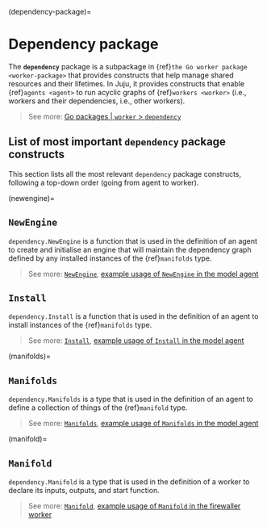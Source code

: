 (dependency-package)=
# Dependency package

The **`dependency`** package is a subpackage in {ref}`the Go worker package <worker-package>` that provides constructs
that help
manage shared resources and their lifetimes. In Juju, it provides constructs that enable {ref}`agents <agent>` to run
acyclic graphs of {ref}`workers <worker>` (i.e., workers and their dependencies, i.e., other workers).

> See more: [Go packages | `worker` > `dependency`](https://pkg.go.dev/github.com/juju/worker/v3@v3.3.0/dependency)

## List of most important `dependency` package constructs

This section lists all the most relevant `dependency` package constructs, following a top-down order (going from agent
to worker).

(newengine)=
## `NewEngine`

`dependency.NewEngine` is a function that is used in the definition of an agent to create and initialise an engine that
will maintain the dependency graph defined by any installed instances of the {ref}`manifolds` type.

> See more: [
`NewEngine`](https://github.com/juju/worker/blob/HEAD/dependency/engine.go), [example usage of
`NewEngine` in the model agent](https://github.com/juju/juju/blob/HEAD/cmd/jujud/agent/model.go)

## `Install`

`dependency.Install` is a function that is used in the definition of an agent to install instances of the {ref}`manifolds` type.

> See more: [
`Install`](https://github.com/juju/worker/blob/HEAD/dependency/util.go),
> [example usage of
`Install` in the model agent](https://github.com/juju/juju/blob/HEAD/cmd/jujud/agent/model.go)

(manifolds)=
## `Manifolds`

`dependency.Manifolds` is a type that is used in the definition of an agent to define a collection of things of the  {ref}`manifold` type.

> See more: [
`Manifolds`](https://github.com/juju/worker/blob/HEAD/dependency/interface.go),
> [example usage of
`Manifolds` in the model agent](https://github.com/juju/juju/blob/HEAD/cmd/jujud/agent/model.go)

(manifold)=
## `Manifold`

`dependency.Manifold` is a type that is used in the definition of a worker to declare its inputs, outputs, and start
function.

> See more: [
`Manifold`](https://github.com/juju/worker/blob/HEAD/dependency/interface.go),
> [example usage of
`Manifold` in the firewaller worker](https://github.com/juju/juju/blob/HEAD/internal/worker/firewaller/manifold.go)

<!--
cmd/jujud/main.go has the jujud.Register calls for its sub-commands. Within the ones that start agents (machine, model) you'll see calls to dependency.NewEngine to create an engine with its config, then later dependency.Install, which accepts a Manifolds value and starts the graph of workers that it represents
-->